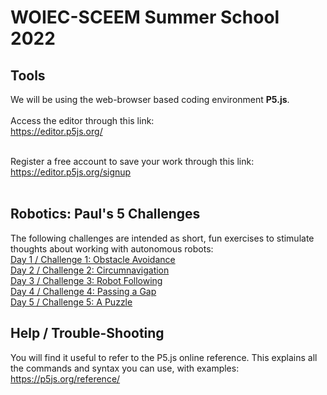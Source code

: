 # WOIEC-SCEEM Summer School 2022

## Tools

We will be using the web-browser based coding environment **P5.js**.<br><br>
Access the editor through this link:<br>
<a href="https://editor.p5js.org/">https://editor.p5js.org/</a><br><br>

Register a free account to save your work through this link: <br>
<a href="https://editor.p5js.org/signup">https://editor.p5js.org/signup</a><br><br>

## Robotics: Paul's 5 Challenges

The following challenges are intended as short, fun exercises to stimulate thoughts about working with autonomous robots:
<br>
<a href="https://github.com/paulodowd/SummerSchool2022/blob/main/Challenge1.md">Day 1 / Challenge 1: Obstacle Avoidance</a><br>
<a href="https://github.com/paulodowd/SummerSchool2022/blob/main/Challenge2.md">Day 2 / Challenge 2: Circumnavigation</a><br>
<a href="https://github.com/paulodowd/SummerSchool2022/blob/main/Challenge3.md">Day 3 / Challenge 3: Robot Following</a><br>
<a href="https://github.com/paulodowd/SummerSchool2022/blob/main/Challenge4.md">Day 4 / Challenge 4: Passing a Gap</a><br>
<a href="https://github.com/paulodowd/SummerSchool2022/blob/main/Challenge5.md">Day 5 / Challenge 5: A Puzzle</a><br>


## Help / Trouble-Shooting

You will find it useful to refer to the P5.js online reference.  This explains all the commands and syntax you can use, with examples:
<a href="https://p5js.org/reference/">https://p5js.org/reference/</a>
